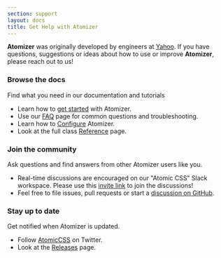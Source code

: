 ```yaml
---
section: support
layout: docs
title: Get Help with Atomizer
---
```


**Atomizer** was originally developed by engineers at [Yahoo](https://www.yahoo.com).  If you have questions, suggestions or ideas about how to use or improve **Atomizer**, please reach out to us!

### Browse the docs

Find what you need in our documentation and tutorials

- Learn how to [get started](./quick-start.html) with Atomizer.
- Use our [FAQ](./frequently-asked-questions.html) page for common questions and troubleshooting.
- Learn how to [Configure](./configuration.html) Atomizer.
- Look at the full class [Reference](./reference.html) page.

### Join the community

Ask questions and find answers from other Atomizer users like you.

- Real-time discussions are encouraged on our "Atomic CSS" Slack workspace. Please use this [invite link](https://join.slack.com/t/atomiccss/shared_invite/zt-1cibei9yf-uzzDdDRLrLUgHkNDEFkjjw) to join the discussions!
- Feel free to file issues, pull requests or start a [discussion on GitHub](https://github.com/acss-io/atomizer/discussions).

### Stay up to date

Get notified when Atomizer is updated.

- Follow [AtomicCSS](https://twitter.com/atomiccss) on Twitter.
- Look at the [Releases](https://github.com/acss-io/atomizer/releases) page.
